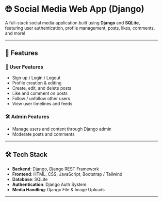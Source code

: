# 🌐 Social Media Web App (Django)

A full-stack social media application built using **Django** and **SQLite**, featuring user authentication, profile management, posts, likes, comments, and more!

---

## 🚀 Features

### 👤 User Features
- Sign up / Login / Logout
- Profile creation & editing
- Create, edit, and delete posts
- Like and comment on posts
- Follow / unfollow other users
- View user timelines and feeds

### 🛠️ Admin Features
- Manage users and content through Django admin
- Moderate posts and comments

---

## 🛠️ Tech Stack

- **Backend**: Django, Django REST Framework 
- **Frontend**: HTML, CSS, JavaScript, Bootstrap / Tailwind 
- **Database**: SQLite 
- **Authentication**: Django Auth System
- **Media Handling**: Django File & Image Uploads

---

